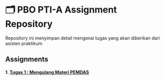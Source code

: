# 🗂️ PBO PTI-A Assignment Repository

Repository ini menyimpan detail mengenai tugas yang akan diberikan dari asisten praktikum

## Assignments
#### 1. [Tugas 1 : Mengulang Materi PEMDAS](./Tugas1/README.md)